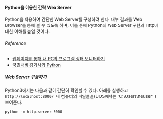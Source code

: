 #### Python을 이용한 간략 Web Server
Python을 이용하여 간단한 Web Server를 구성하려 한다. 내부 결과를 Web Browser를 통해 볼 수 있도록 하며, 이를 통해 Python의 Web Server 구현과 Http에 대한 이해를 높일 것이다.
###### Reference
 - [웹페이지를 통해 내 PC의 프로그램 상태 모니터하기](https://wiki.changwoo.pe.kr/project:downloadmonitor)
 - [국민내비 김기사와 Python](https://drive.google.com/file/d/0B2PzpeLe8OqBMHJmWk4zZ0MwTk0/edit?usp=sharing)

##### Web Server 구동하기
Python3에서는 다음과 같이 간단히 확인할 수 있다. 아래를 실행하고 `http://localhost:8000/`, 내 컴퓨터의 파일들을(DOS에서는 'C:\Users\heuser' ) 보여준다. 

``` shell 
python -m http.server 8000

```


